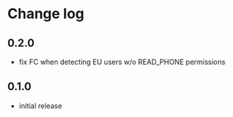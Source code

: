 Change log
=========

0.2.0
-----

 * fix FC when detecting EU users w/o READ_PHONE permissions

0.1.0
-----

 * initial release
